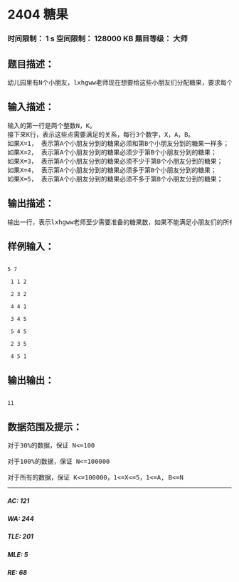 # 2404 糖果   
### 时间限制： 1 s     空间限制： 128000 KB     题目等级： 大师  
## 题目描述：  

<pre>
幼儿园里有N个小朋友，lxhgww老师现在想要给这些小朋友们分配糖果，要求每个小朋友都要分到糖果。但是小朋友们也有嫉妒心，总是会提出一些要求，比如小明不希望小红分到的糖果比他的多，于是在分配糖果的时候，lxhgww需要满足小朋友们的K个要求。幼儿园的糖果总是有限的，lxhgww想知道他至少需要准备多少个糖果，才能使得每个小朋友都能够分到糖果，并且满足小朋友们所有的要求。
</pre>
  
  
## 输入描述：  

<pre>
输入的第一行是两个整数N，K。
接下来K行，表示这些点需要满足的关系，每行3个数字，X，A，B。
如果X=1， 表示第A个小朋友分到的糖果必须和第B个小朋友分到的糖果一样多；
如果X=2， 表示第A个小朋友分到的糖果必须少于第B个小朋友分到的糖果；
如果X=3， 表示第A个小朋友分到的糖果必须不少于第B个小朋友分到的糖果；
如果X=4， 表示第A个小朋友分到的糖果必须多于第B个小朋友分到的糖果；
如果X=5， 表示第A个小朋友分到的糖果必须不多于第B个小朋友分到的糖果；
</pre>
  
  
## 输出描述：  

<pre>
输出一行，表示lxhgww老师至少需要准备的糖果数，如果不能满足小朋友们的所有要求，就输出-1
</pre>
  
  
## 样例输入：  

<pre><code>
5 7  
  
 1 1 2  
  
 2 3 2  
  
 4 4 1  
  
 3 4 5  
  
 5 4 5  
  
 2 3 5  
  
 4 5 1
</code></pre>
  
  
## 输出输出：  

<pre><code>
11
</code></pre>
  
  
## 数据范围及提示：  

<pre>
对于30%的数据，保证 N<=100
 
对于100%的数据，保证 N<=100000
 
对于所有的数据，保证 K<=100000，1<=X<=5，1<=A, B<=N
</pre>
  
  
***  

##### AC: 121  
##### WA: 244  
##### TLE: 201  
##### MLE: 5  
##### RE: 68  

